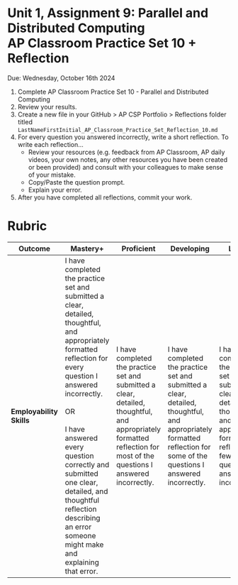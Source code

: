 # Unit 1, Assignment 9: Parallel and Distributed Computing<br>AP Classroom Practice Set 10 + Reflection 
Due: Wednesday, October 16th 2024

1. Complete AP Classroom Practice Set 10 - Parallel and Distributed Computing
2. Review your results.
3. Create a new file in your GitHub > AP CSP Portfolio > Reflections folder titled `LastNameFirstInitial_AP_Classroom_Practice_Set_Reflection_10.md`
4. For every question you answered incorrectly, write a short reflection.  To write each reflection...
   * Review your resources (e.g. feedback from AP Classroom, AP daily videos, your own notes, any other resources you have been created or been provided) and consult with your colleagues to make sense of your mistake.
   * Copy/Paste the question prompt.
   * Explain your error.
5.  After you have completed all reflections, commit your work.

# Rubric
|Outcome|Mastery+|Proficient|Developing|Limited|Incomplete|
|---|---|---|---|---|---|
|**Employability Skills**|I have completed the practice set and submitted a clear, detailed, thoughtful, and appropriately formatted reflection for every question I answered incorrectly.<br><br>OR<br><br>I have answered every question correctly and submitted one clear, detailed, and thoughtful reflection describing an error someone might make and explaining that error. |I have completed the practice set and submitted a clear, detailed, thoughtful, and appropriately formatted reflection for most of the questions I answered incorrectly.|I have completed the practice set and submitted a clear, detailed, thoughtful, and appropriately formatted reflection for some of the questions I answered incorrectly.|I have completed the practice set and submitted a clear, detailed, thoughtful, and appropriately formatted reflection for few of the questions I answered incorrectly.|Either I have not completed the practice set or I have not I have not submitted any clear, detailed, thoughtful, and appropriately formatted reflections for the questions I answered incorrectly.|
